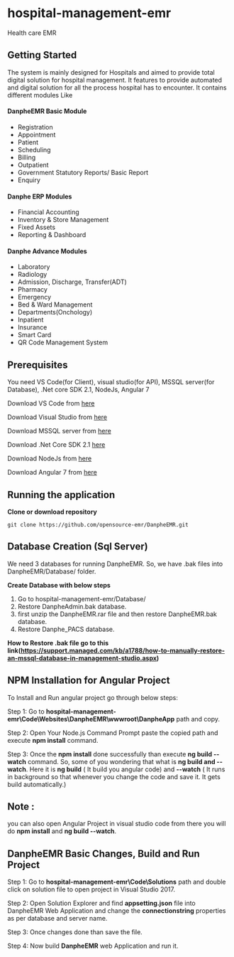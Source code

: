 # hospital-management-emr
Health care EMR

## Getting Started
The system is mainly designed for Hospitals and aimed to provide total digital solution for hospital management. It features to provide automated and digital solution for all the process hospital has to encounter. It contains different modules Like

#### DanpheEMR Basic Module
* Registration
* Appointment
* Patient
* Scheduling
* Billing
* Outpatient
* Government Statutory Reports/ Basic Report
* Enquiry

#### Danphe ERP Modules
* Financial Accounting
* Inventory & Store Management
* Fixed Assets
* Reporting & Dashboard

#### Danphe Advance Modules
* Laboratory
* Radiology
* Admission, Discharge, Transfer(ADT)
* Pharmacy
* Emergency
* Bed & Ward Management
* Departments(Onchology)
* Inpatient
* Insurance
* Smart Card
* QR Code Management System

## Prerequisites

You need VS Code(for Client), visual studio(for API), MSSQL server(for Database), .Net core SDK 2.1, NodeJs, Angular 7

Download VS Code from [here](https://code.visualstudio.com/download)

Download Visual Studio from [here](https://visualstudio.microsoft.com/vs/)

Download MSSQL server from [here](https://www.microsoft.com/en-gb/sql-server/sql-server-downloads)

Download .Net Core SDK 2.1 [here](https://dotnet.microsoft.com/download/dotnet-core/2.1)

Download NodeJs from [here](https://nodejs.org/en/)

Download Angular 7 from [here](https://cli.angular.io/)

## Running the application

**Clone or download repository**

`git clone https://github.com/opensource-emr/DanpheEMR.git`

## Database Creation (Sql Server)

We need 3 databases for running DanpheEMR. So, we have .bak files into DanpheEMR/Database/ folder.

**Create Database with below steps**
1. Go to hospital-management-emr/Database/
2. Restore DanpheAdmin.bak database. 
3. first unzip the DanpheEMR.rar file and then restore DanpheEMR.bak database.
4. Restore Danphe_PACS database.


**How to Restore .bak file go to this link(https://support.managed.com/kb/a1788/how-to-manually-restore-an-mssql-database-in-management-studio.aspx)**


## NPM Installation for Angular Project

To Install and Run angular project go through below steps:

Step 1: Go to **hospital-management-emr\Code\Websites\DanpheEMR\wwwroot\DanpheApp** path and copy.

Step 2: Open Your Node.js Command Prompt paste the copied path and execute **npm install** command.

Step 3: Once the **npm install** done successfully than execute **ng build --watch** command.
        So, some of you wondering that what is **ng build and --watch**. Here it is
	**ng build** ( It build you angular code) and
	**--watch** ( It runs in background so that whenever you change the code and save it. It gets build automatically.)
	
## Note :
 you can also open Angular Project in visual studio code from there you will do **npm install** and **ng build --watch**.
 
 ## DanpheEMR Basic Changes, Build and Run Project
 
 Step 1: Go to **hospital-management-emr\Code\Solutions** path and double click on solution file to open project in Visual Studio 2017.
 
 Step 2: Open Solution Explorer and find **appsetting.json** file into DanpheEMR Web Application and change the **connectionstring**   properties as per database and server name.
 
 Step 3: Once changes done than save the file.
 
 Step 4: Now build **DanpheEMR** web Application and run it.
 
 

 
 




